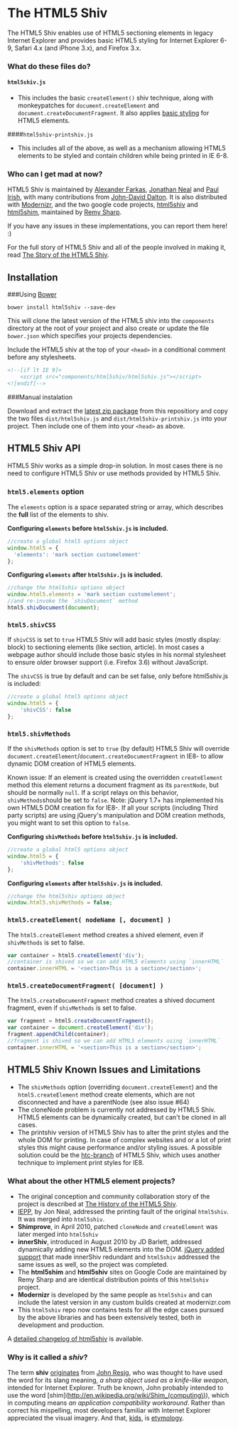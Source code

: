 # The HTML5 Shiv

The HTML5 Shiv enables use of HTML5 sectioning elements in legacy Internet Explorer and provides basic HTML5 styling for Internet Explorer 6-9, Safari 4.x (and iPhone 3.x), and Firefox 3.x.

### What do these files do?

#### `html5shiv.js`
*  This includes the basic `createElement()` shiv technique, along with monkeypatches for `document.createElement` and `document.createDocumentFragment`. It also applies [basic styling](https://github.com/aFarkas/html5shiv/blob/4525162dd10e6fff7b83d06b28b562586e9fb058/src/html5shiv.js#L214-L217) for HTML5 elements.

####`html5shiv-printshiv.js` 
*  This includes all of the above, as well as a mechanism allowing HTML5 elements to be styled and contain children while being printed in IE 6-8.

### Who can I get mad at now?

HTML5 Shiv is maintained by [Alexander Farkas](https://github.com/aFarkas/), [Jonathan Neal](https://twitter.com/jon_neal) and [Paul Irish](https://twitter.com/paul_irish), with many contributions from [John-David Dalton](https://twitter.com/jdalton). It is also distributed with [Modernizr](http://modernizr.com/), and the two google code projects, [html5shiv](https://code.google.com/p/html5shiv/) and [html5shim](https://code.google.com/p/html5shim/), maintained by [Remy Sharp](https://twitter.com/rem).

If you have any issues in these implementations, you can report them here! :)

For the full story of HTML5 Shiv and all of the people involved in making it, read [The Story of the HTML5 Shiv](http://paulirish.com/2011/the-history-of-the-html5-shiv/).

## Installation

###Using [Bower](http://bower.io/)

`bower install html5shiv --save-dev`

This will clone the latest version of the HTML5 shiv into the `components` directory at the root of your project and also create or update the file `bower.json` which specifies your projects dependencies.

Include the HTML5 shiv at the top of your `<head>` in a conditional comment before any stylesheets.

```html
<!--[if lt IE 9]>
	<script src="components/html5shiv/html5shiv.js"></script>
<![endif]-->
```

###Manual instalation

Download and extract the [latest zip package](https://github.com/aFarkas/html5shiv/archive/master.zip) from this repositiory and copy the two files `dist/html5shiv.js` and `dist/html5shiv-printshiv.js` into your project. Then include one of them into your `<head>` as above. 

## HTML5 Shiv API

HTML5 Shiv works as a simple drop-in solution. In most cases there is no need to configure HTML5 Shiv or use methods provided by HTML5 Shiv.

### `html5.elements` option

The `elements` option is a space separated string or array, which describes the **full** list of the elements to shiv. 

**Configuring `elements` before `html5shiv.js` is included.**

```js
//create a global html5 options object
window.html5 = {
  'elements': 'mark section customelement' 
};
```
**Configuring `elements` after `html5shiv.js` is included.**

```js
//change the html5shiv options object 
window.html5.elements = 'mark section customelement';
//and re-invoke the `shivDocument` method
html5.shivDocument(document);
```

### `html5.shivCSS`

If `shivCSS` is set to `true` HTML5 Shiv will add basic styles (mostly display: block) to sectioning elements (like section, article). In most cases a webpage author should include those basic styles in his normal stylesheet to ensure older browser support (i.e. Firefox 3.6) without JavaScript.

The `shivCSS` is true by default and can be set false, only before html5shiv.js is included: 

```js
//create a global html5 options object
window.html5 = {
	'shivCSS': false
};
```

### `html5.shivMethods`

If the `shivMethods` option is set to `true` (by default) HTML5 Shiv will override `document.createElement`/`document.createDocumentFragment` in IE8- to allow dynamic DOM creation of HTML5 elements. 

Known issue: If an element is created using the overridden `createElement` method this element returns a document fragment as its `parentNode`, but should be normally `null`. If a script relays on this behavior, `shivMethods`should be set to `false`.
Note: jQuery 1.7+ has implemented his own HTML5 DOM creation fix for IE8-. If all your scripts (including Third party scripts) are using jQuery's manipulation and DOM creation methods, you might want to set this option to `false`.

**Configuring `shivMethods` before `html5shiv.js` is included.**

```js
//create a global html5 options object
window.html5 = {
	'shivMethods': false
};
```
**Configuring `elements` after `html5shiv.js` is included.**

```js
//change the html5shiv options object 
window.html5.shivMethods = false;
```

### `html5.createElement( nodeName [, document] )`

The `html5.createElement` method creates a shived element, even if `shivMethods` is set to false.

```js
var container = html5.createElement('div');
//container is shived so we can add HTML5 elements using `innerHTML`
container.innerHTML = '<section>This is a section</section>';
```

### `html5.createDocumentFragment( [document] )`

The `html5.createDocumentFragment` method creates a shived document fragment, even if `shivMethods` is set to false.

```js
var fragment = html5.createDocumentFragment();
var container = document.createElement('div');
fragment.appendChild(container);
//fragment is shived so we can add HTML5 elements using `innerHTML`
container.innerHTML = '<section>This is a section</section>';
```

## HTML5 Shiv Known Issues and Limitations

- The `shivMethods` option (overriding `document.createElement`) and the `html5.createElement` method create elements, which are not disconnected and have a parentNode (see also issue #64)
- The cloneNode problem is currently not addressed by HTML5 Shiv. HTML5 elements can be dynamically created, but can't be cloned in all cases.
- The printshiv version of HTML5 Shiv has to alter the print styles and the whole DOM for printing. In case of complex websites and or a lot of print styles this might cause performance and/or styling issues. A possible solution could be the [htc-branch](https://github.com/aFarkas/html5shiv/tree/iepp-htc) of HTML5 Shiv, which uses another technique to implement print styles for IE8.

### What about the other HTML5 element projects?

- The original conception and community collaboration story of the project is described at [The History of the HTML5 Shiv](http://paulirish.com/2011/the-history-of-the-html5-shiv/). 
- [IEPP](https://code.google.com/p/ie-print-protector), by Jon Neal, addressed the printing fault of the original `html5shiv`. It was merged into `html5shiv`.
- **Shimprove**, in April 2010, patched `cloneNode` and `createElement` was later merged into `html5shiv`
- **innerShiv**, introduced in August 2010 by JD Barlett, addressed dynamically adding new HTML5 elements into the DOM. [jQuery added support](http://blog.jquery.com/2011/11/03/jquery-1-7-released/) that made innerShiv redundant and `html5shiv` addressed the same issues as well, so the project was completed.
- The **html5shim** and **html5shiv** sites on Google Code are maintained by Remy Sharp and are identical distribution points of this `html5shiv` project.
- **Modernizr** is developed by the same people as `html5shiv` and can include the latest version in any custom builds created at modernizr.com
- This `html5shiv` repo now contains tests for all the edge cases pursued by the above libraries and has been extensively tested, both in development and production. 

A [detailed changelog of html5shiv](https://github.com/aFarkas/html5shiv/wiki) is available.

### Why is it called a *shiv*?

The term **shiv** [originates](http://ejohn.org/blog/html5-shiv/) from [John Resig](https://github.com/jeresig), who was thought to have used the word for its slang meaning, *a sharp object used as a knife-like weapon*, intended for Internet Explorer. Truth be known, John probably intended to use the word [shim](http://en.wikipedia.org/wiki/Shim_(computing\)), which in computing means *an application compatibility workaround*. Rather than correct his mispelling, most developers familiar with Internet Explorer appreciated the visual imagery. And that, [kids](http://html5homi.es/), is [etymology](https://en.wikipedia.org/wiki/Etymology).
